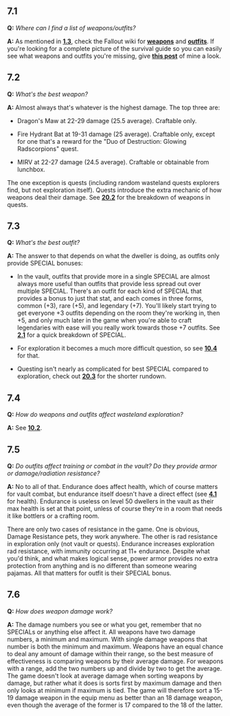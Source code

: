 ## 7.1

**Q:** *Where can I find a list of weapons/outfits?*

**A:** As mentioned in **[1.3](https://github.com/therabidsquirel/The-Fallout-Shelter-FAQ/wiki/Section-1:-Important-Information#13)**, check the Fallout wiki for **[weapons](http://fallout.wikia.com/wiki/Fallout_Shelter_weapons)** and **[outfits](http://fallout.wikia.com/wiki/Fallout_Shelter_outfits)**. If you're looking for a complete picture of the survival guide so you can easily see what weapons and outfits you're missing, give **[this post](https://en.reddit.com/r/foshelter/comments/4wjj95/vdsg_weapons_and_outfits/)** of mine a look.

## 7.2

**Q:** *What's the best weapon?*

**A:** Almost always that's whatever is the highest damage. The top three are:

- Dragon's Maw at 22-29 damage (25.5 average). Craftable only.

- Fire Hydrant Bat at 19-31 damage (25 average). Craftable only, except for one that's a reward for the "Duo of Destruction: Glowing Radscorpions" quest.

- MIRV at 22-27 damage (24.5 average). Craftable or obtainable from lunchbox.

The one exception is quests (including random wasteland quests explorers find, but not exploration itself). Quests introduce the extra mechanic of how weapons deal their damage. See **[20.2](https://github.com/therabidsquirel/The-Fallout-Shelter-FAQ/wiki/Section-20:-Quests#202)** for the breakdown of weapons in quests.

## 7.3

**Q:** *What's the best outfit?*

**A:** The answer to that depends on what the dweller is doing, as outfits only provide SPECIAL bonuses:

- In the vault, outfits that provide more in a single SPECIAL are almost always more useful than outfits that provide less spread out over multiple SPECIAL. There's an outfit for each kind of SPECIAL that provides a bonus to just that stat, and each comes in three forms, common (+3), rare (+5), and legendary (+7). You'll likely start trying to get everyone +3 outfits depending on the room they're working in, then +5, and only much later in the game when you're able to craft legendaries with ease will you really work towards those +7 outfits. See **[2.1](https://github.com/therabidsquirel/The-Fallout-Shelter-FAQ/wiki/Section-2:-SPECIAL#21)** for a quick breakdown of SPECIAL.

- For exploration it becomes a much more difficult question, so see **[10.4](https://github.com/therabidsquirel/The-Fallout-Shelter-FAQ/wiki/Section-10:-The-Wasteland#104)** for that.

- Questing isn't nearly as complicated for best SPECIAL compared to exploration, check out **[20.3](https://github.com/therabidsquirel/The-Fallout-Shelter-FAQ/wiki/Section-20:-Quests#203)** for the shorter rundown.

## 7.4

**Q:** *How do weapons and outfits affect wasteland exploration?*

**A:** See **[10.2](https://github.com/therabidsquirel/The-Fallout-Shelter-FAQ/wiki/Section-10:-The-Wasteland#102)**.

## 7.5

**Q:** *Do outfits affect training or combat in the vault? Do they provide armor or damage/radiation resistance?*

**A:** No to all of that. Endurance does affect health, which of course matters for vault combat, but endurance itself doesn't have a direct effect (see **[4.1](https://github.com/therabidsquirel/The-Fallout-Shelter-FAQ/wiki/Section-4:-Dweller-Happiness-and-Health#41)** for health). Endurance is useless on level 50 dwellers in the vault as their max health is set at that point, unless of course they're in a room that needs it like bottlers or a crafting room.

There are only two cases of resistance in the game. One is obvious, Damage Resistance pets, they work anywhere. The other is rad resistance in exploration only (not vault or quests). Endurance increases exploration rad resistance, with immunity occurring at 11+ endurance. Despite what you'd think, and what makes logical sense, power armor provides no extra protection from anything and is no different than someone wearing pajamas. All that matters for outfit is their SPECIAL bonus.

## 7.6

**Q:** *How does weapon damage work?*

**A:** The damage numbers you see or what you get, remember that no SPECIALs or anything else affect it. All weapons have two damage numbers, a minimum and maximum. With single damage weapons that number is both the minimum and maximum. Weapons have an equal chance to deal any amount of damage within their range, so the best measure of effectiveness is comparing weapons by their average damage. For weapons with a range, add the two numbers up and divide by two to get the average. The game doesn't look at average damage when sorting weapons by damage, but rather what it does is sorts first by maximum damage and then only looks at minimum if maximum is tied. The game will therefore sort a 15-19 damage weapon in the equip menu as better than an 18 damage weapon, even though the average of the former is 17 compared to the 18 of the latter.